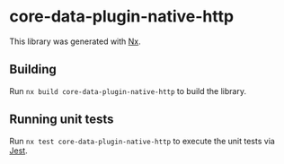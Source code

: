 # core-data-plugin-native-http

This library was generated with [Nx](https://nx.dev).

## Building

Run `nx build core-data-plugin-native-http` to build the library.

## Running unit tests

Run `nx test core-data-plugin-native-http` to execute the unit tests via [Jest](https://jestjs.io).
